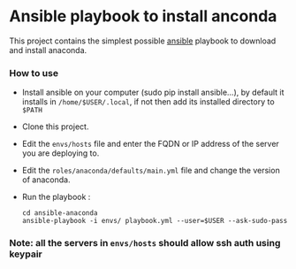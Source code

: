 Ansible playbook to install anconda
====================================


This project contains the simplest possible [ansible](http://docs.ansible.com/ansible) playbook to download and install anaconda.

### How to use

 - Install ansible on your computer (sudo pip install ansible...), by default it installs in `/home/$USER/.local`, if not then add its installed directory to `$PATH` 
 - Clone this project.
 - Edit the `envs/hosts` file and enter the FQDN or IP address of the server you are deploying to.
 - Edit the `roles/anaconda/defaults/main.yml` file and change the version of anaconda.
 - Run the playbook :

      ```
      cd ansible-anaconda
      ansible-playbook -i envs/ playbook.yml --user=$USER --ask-sudo-pass
      ```
      
### Note: all the servers in `envs/hosts` should allow ssh auth using keypair
